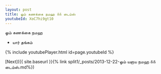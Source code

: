 ```yaml
---
layout: post
title: ஓம் கணக்கை நமஹ ௧௧ டைம்ஸ்
youtubeId: XoC7hi9gt10
---
```

 
 
 ஓம் கணக்கை நமஹ  
 
 -  யார் தங்கம் 
 
  
 
  
 
 
 
 
 
 


{% include youtubePlayer.html id=page.youtubeId %}
 
[Next]({{ site.baseurl }}{% link  split1/_posts/2013-12-22-ஓம் யஞய நமஹ ௧௧ டைம்ஸ்.md%})
 

